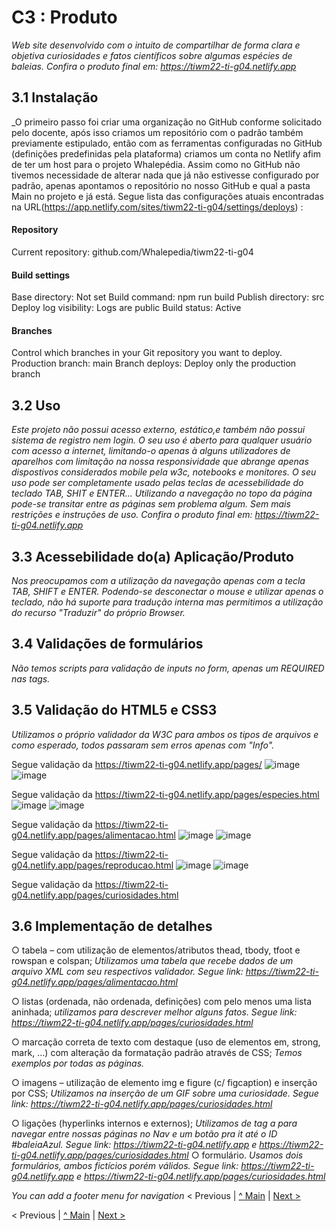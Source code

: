 # C3 : Produto
_Web site desenvolvido com o intuito de compartilhar de forma clara e objetiva curiosidades e fatos científicos sobre algumas espécies de baleias.
Confira o produto final em:
 https://tiwm22-ti-g04.netlify.app_

## 3.1 Instalação
_O primeiro passo foi criar uma organização no GitHub conforme solicitado pelo docente, após isso criamos um repositório com o padrão também previamente estipulado, então com as ferramentas configuradas no GitHub (definições predefinidas pela plataforma) criamos um conta no Netlify afim de ter um host para o projeto Whalepédia. Assim como no GitHub não tivemos necessidade de alterar nada que já não estivesse configurado por padrão, apenas apontamos o repositório no nosso GitHub e qual a pasta Main no projeto e já está. 
Segue lista das configurações atuais encontradas na URL(https://app.netlify.com/sites/tiwm22-ti-g04/settings/deploys) :
#### Repository
Current repository: github.com/Whalepedia/tiwm22-ti-g04
#### Build settings
Base directory: Not set
Build command: npm run build
Publish directory: src
Deploy log visibility: Logs are public
Build status: Active
#### Branches
Control which branches in your Git repository you want to deploy.
Production branch: main
Branch deploys: Deploy only the production branch

## 3.2 Uso
_Este projeto não possui acesso externo, estático,e também não possui sistema de registro nem login. O seu uso é aberto para qualquer usuário com acesso a internet, limitando-o apenas à alguns utilizadores de aparelhos com limitação na nossa responsividade que abrange apenas dispostivos considerados mobile pela w3c, notebooks e monitores. O seu uso pode ser completamente usado pelas teclas de acessebilidade do teclado TAB, SHIT e ENTER... Utilizando a navegação no topo da página pode-se transitar entre as páginas sem problema algum. Sem mais restrições e instruções de uso.
Confira o produto final em:
 https://tiwm22-ti-g04.netlify.app_

## 3.3 Acessebilidade do(a) Aplicação/Produto 
_Nos preocupamos com a utilização da navegação apenas com a tecla TAB, SHIFT e ENTER. Podendo-se desconectar o mouse e utilizar apenas o teclado, não há suporte para tradução interna mas permitimos a utilização do recurso "Traduzir" do próprio Browser._

## 3.4 Validações de formulários

_Não temos scripts para validação de inputs no form, apenas um REQUIRED nas tags._


## 3.5 Validação do HTML5 e CSS3 

_Utilizamos o próprio validador da W3C para ambos os tipos de arquivos e como esperado, todos passaram sem erros apenas com "Info"._

Segue validação da https://tiwm22-ti-g04.netlify.app/pages/
![image](https://user-images.githubusercontent.com/95709036/212438648-26537502-4227-4de0-bf37-86fa580297a5.png)
![image](https://user-images.githubusercontent.com/95709036/212438695-65408ade-5b4f-4338-9b50-a91f814914af.png)

Segue validação da https://tiwm22-ti-g04.netlify.app/pages/especies.html
![image](https://user-images.githubusercontent.com/95709036/212438735-27653cd9-26f9-45f9-92bd-476b22408604.png)
![image](https://user-images.githubusercontent.com/95709036/212438763-d671c881-8425-43f2-ab33-aea6b0a61ce5.png)

Segue validação da https://tiwm22-ti-g04.netlify.app/pages/alimentacao.html
![image](https://user-images.githubusercontent.com/95709036/212438856-511ba45f-3eeb-49c7-9f19-90946f00d221.png)
![image](https://user-images.githubusercontent.com/95709036/212438923-c4425463-c6e7-407f-b67e-ee5425b00dd8.png)


Segue validação da https://tiwm22-ti-g04.netlify.app/pages/reproducao.html
![image](https://user-images.githubusercontent.com/95709036/212439025-bc10b3c8-4f5f-42ee-a6d9-17498c4a4d16.png)
![image](https://user-images.githubusercontent.com/95709036/212439055-153c608c-389a-40bd-9541-6cbadb526c8d.png)

Segue validação da https://tiwm22-ti-g04.netlify.app/pages/curiosidades.html


## 3.6 Implementação de detalhes
○ tabela – com utilização de elementos/atributos thead, tbody, tfoot e rowspan e colspan;
    _Utilizamos uma tabela que recebe dados de um arquivo XML com seu respectivos validador.
    Segue link: https://tiwm22-ti-g04.netlify.app/pages/alimentacao.html_
    
○ listas (ordenada, não ordenada, definições) com pelo menos uma lista aninhada;
 _utilizamos para descrever melhor alguns fatos. Segue link: https://tiwm22-ti-g04.netlify.app/pages/curiosidades.html_
 
○ marcação correta de texto com destaque (uso de elementos em, strong, mark, …) com 
alteração da formatação padrão através de CSS;
_Temos exemplos por todas as páginas._

○ imagens – utilização de elemento img e figure (c/ figcaption) e inserção por CSS;
 _Utilizamos na  inserção de um GIF sobre uma curiosidade. Segue link: https://tiwm22-ti-g04.netlify.app/pages/curiosidades.html_
 
○ ligações (hyperlinks internos e externos);
 _Utilizamos de tag a para navegar entre nossas páginas no Nav e um botão pra it até o ID #baleiaAzul. Segue link:
 https://tiwm22-ti-g04.netlify.app e https://tiwm22-ti-g04.netlify.app/pages/curiosidades.html_
○ formulário.
_Usamos dois formulários, ambos fictícios porém válidos.
Segue link:
 https://tiwm22-ti-g04.netlify.app e https://tiwm22-ti-g04.netlify.app/pages/curiosidades.html_
 
 
_You can add a footer menu for navigation_ 
< Previous | [^ Main](../../../) | [Next >](c2.md)

< Previous | [^ Main](../README.md) | [Next >](Protótipo_e_mapa_site.md)
